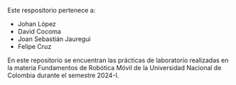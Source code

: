 Este respositorio pertenece a:
- Johan López
- David Cocoma
- Joan Sebastián Jauregui
- Felipe Cruz

En este repositorio se encuentran las prácticas de laboratorio realizadas en la materia Fundamentos de Robótica Móvil de la Universidad Nacional de Colombia durante el semestre 2024-I.
